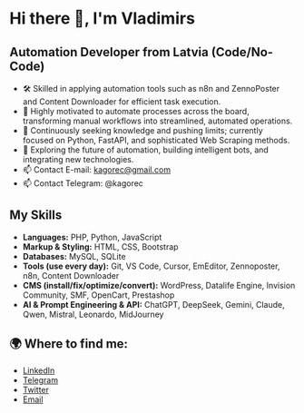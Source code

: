 # Hi there 👋, I'm Vladimirs

## Automation Developer from Latvia (Code/No-Code)

 - 🛠️ Skilled in applying automation tools such as n8n and ZennoPoster and Content Downloader for efficient task execution.
 - 🤖 Highly motivated to automate processes across the board, transforming manual workflows into streamlined, automated operations.
 - 🚀 Continuously seeking knowledge and pushing limits; currently focused on Python, FastAPI, and sophisticated Web Scraping methods.
 - 🌱 Exploring the future of automation, building intelligent bots, and integrating new technologies.
 - 📫 Contact E-mail: kagorec@gmail.com
 - 📫 Contact Telegram: @kagorec

## My Skills
- **Languages:** PHP, Python, JavaScript
- **Markup & Styling:** HTML, CSS, Bootstrap
- **Databases:** MySQL, SQLite
- **Tools (use every day):** Git, VS Code, Cursor, EmEditor, Zennoposter, n8n, Content Downloader
- **CMS (install/fix/optimize/convert):** WordPress, Datalife Engine, Invision Community, SMF, OpenCart, Prestashop
- **AI & Prompt Engineering & API:** ChatGPT, DeepSeek, Gemini, Claude, Qwen, Mistral, Leonardo, MidJourney
## 🌍 Where to find me:
 - [LinkedIn](https://www.linkedin.com/in/kagorec/)
 - [Telegram](https://t.me/@kagorec)
 - [Twitter](https://x.com/kagorec)
 - [Email](mailto:kagorec@mail.com)
